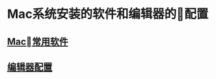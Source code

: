 # Mac系统安装的软件和编辑器的配置

## [Mac常用软件](https://github.com/Tracis/preferences)

## [编辑器配置](https://github.com/Tracis/preferences)
